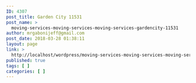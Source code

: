 ```yaml
---
ID: 4307
post_title: Garden City 11531
post_name: >
  moving-services-moving-services-moving-services-gardencity-11531
author: mrgabonijeff@gmail.com
post_date: 2018-03-28 01:38:11
layout: page
link: >
  http://localhost/wordpress/moving-services-moving-services-moving-services-gardencity-11531/
published: true
tags: [ ]
categories: [ ]
---
```

